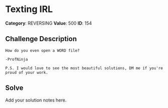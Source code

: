 # Texting IRL
**Category**: REVERSING
**Value**: 500
**ID**: 154

## Challenge Description
```
How do you even open a WORD file?

-ProfNinja

P.S. I would love to see the most beautiful solutions, DM me if you're proud of your work.
```

## Solve
Add your solution notes here.
